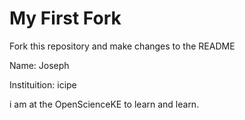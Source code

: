 
# My First Fork
Fork this repository and make changes to the README

Name: Joseph

Instituition: icipe

i am at the OpenScienceKE to learn and learn.
